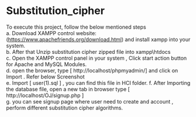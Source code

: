 # Substitution_cipher
To execute this project, follow the below mentioned steps     
a. Download XAMPP control website: (https://www.apachefriends.org/download.html) and install xampp into your system.   
b. After that Unzip substitution cipher zipped file into xampp\htdocs  
c.  Open the XAMPP control panel in your system ,  Click start  action button for Apache and MySQL Modules.         
d. open the browser, type [  http://localhost/phpmyadmin/]  and click on Import . Refer below Screenshot         
e.  Import [ user(1).sql ] , you can find this file in HCI folder.
f.  After Importing the database file, open a new tab in browser type [ http://localhost/OJ/signup.php ]  
g. you can see signup page where user need to create and account , perform different substitution cipher algorithms. 
